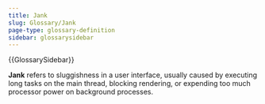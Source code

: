 ```yaml
---
title: Jank
slug: Glossary/Jank
page-type: glossary-definition
sidebar: glossarysidebar
---
```


{{GlossarySidebar}}

**Jank** refers to sluggishness in a user interface, usually caused by executing long tasks on the main thread, blocking rendering, or expending too much processor power on background processes.
